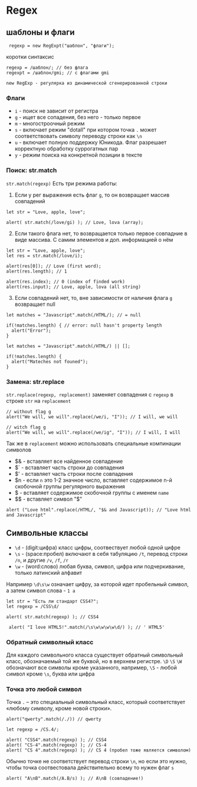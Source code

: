 # Regex

##  шаблоны и флаги

``` regexp = new RegExpt("шаблон", "флаги");```

коротки синтаксис

``` 
regexp = /шаблон/; // без флага
regexpt = /шаблон/gmi; // с флагами gmi

new RegExp - регулярка из динамической сгенерированной строки
```

### Флаги

- ``` i ``` - поиск не зависит от регистра
- ``` g ``` - ищет все сопадения, без него - только первое 
- ``` m ``` - многостроочный режим
- ``` s ``` - включает режим "dotall" при котором точка ``` . ``` может соответствовать символу переводу строки как ``` \n ``` 
- ``` u ``` - включает полную поддержку Юникода. Флаг разрешает корректную обработку суррогатных пар
- ``` y ``` - режим поиска на конкретной позиции в тексте

### Поиск: str.match

``` str.match(regexp) ``` 
Есть три режима работы:
1. Если у рег выражения есть флаг ```g```, то он возвращает массив совпадений
```
let str = "Love, apple, love";

alert( str.match(/love/gi) ); // Love, lova (array);
```

2. Если такого флага нет, то возвращается только первое совпадние в виде массива. С самим элементов и доп. информацией о нём
```
let str = "Love, apple, love";
let res = str.match(/love/i);

alert(res[0]); // Love (first word);
alert(res.length); // 1

alert(res.index); // 0 (index of finded work)
alert(res.input); // Love, apple, lova (all string)
```
3. Если совпадений нет, то, вне зависимости от наличия флага ```g``` возвращает null
```
let matches = "Javascript".match(/HTML/); // = null

if(!matches.length) { // error: null hasn't property length
  alert("Error");
}
```

```
let matches = "Javascript".match(/HTML/) || [];

if(!matches.length) {
  alert("Mateches not founed"); 
}
```

### Замена: str.replace

```str.replace(regexp, replacement)``` заменяет совпадения с ```regexp``` в строке ```str``` на ```replacement```

```
// without flag g
alert("We will, we will".replace(/we/i, "I")); // I will, we will

// witch flag g
alert("We will, we will".replace(/we/ig", "I")); // I will, I will
```

Так же в ```replacement``` можно использовать специальные компинации символов

- $& - вставляет все найденное совпадение
- $` - вставляет часть строки до совпадения
- $' - вставляет часть строки после совпадения
- $n -  если ```n``` это 1-2 значное число, вставляет содержимое n-й скобочной группы регулярного выражения
- $<name> - вставляет содержимое скобочной группы с именем ```name```
- $$ - вставляет символ "$" 

```
alert ("Love html".replace(/HTML/, "$& and Javascript)); // "Love html and Javascript"
```
  
## Символьные классы
  
  - ```\d``` - (digit:цифра) класс цифры, соотвествует любой одной цифре
  - ```\s``` - (space:пробел) включают в себя табуляцию ```/t```, перевод строки ```/n```,  и другие ```/v```, ```/f```, ```/r```
  - ```\w``` - (word:слово) любая буква, символ, цифра или подчеркивание, только латинский алфавит

  Например ```\d\s\w``` означает цифру, за которой идет пробельный символ, а затем символ слова - ```1 a```
  
  ```
  let str = "Есть ли стандарт CSS4?";
  let regexp = /CSS\d/

  alert( str.match(regexp) ); // CSS4
  ```
  
  ``` alert( "I love HTML5!".match(/\s\w\w\w\w\d/) ); // ' HTML5'```

  ### Обратный символный класс 
  
  Для каждого символьного класса существует обратный символьный класс, обозначаемый той же буквой, но в верхнем регистре. ```\D``` ```\S``` ```\W``` обозначают все символы кроме указанного, например, ```\S``` - любой символ кроме ```\s```, буква или цифра
  
  ### Точка это любой символ
  
  Точка ```.``` – это специальный символьный класс, который соответствует «любому символу, кроме новой строки».
  
  ```alert("qwerty".match(/./)) // qwerty```
  
  ```
  let regexp = /CS.4/;

  alert( "CSS4".match(regexp) ); // CSS4
  alert( "CS-4".match(regexp) ); // CS-4
  alert( "CS 4".match(regexp) ); // CS 4 (пробел тоже является символом)
  ```
  
  Обычно точке не соответствует перевод строки ```\n```, но если это нужно, чтобы точка соотвестовала действительно всему то нужен флаг ```s```
  
  ```
  alert( "A\nB".match(/A.B/s) ); // A\nB (совпадение!)
  ```
  




